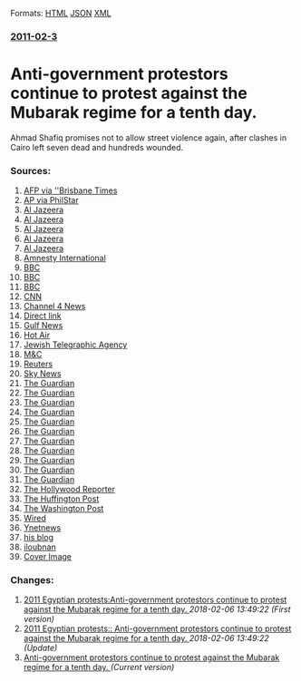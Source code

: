
Formats: [HTML](/news/2011/02/3/anti-government-protestors-continue-to-protest-against-the-mubarak-regime-for-a-tenth-day.html)  [JSON](/news/2011/02/3/anti-government-protestors-continue-to-protest-against-the-mubarak-regime-for-a-tenth-day.json)  [XML](/news/2011/02/3/anti-government-protestors-continue-to-protest-against-the-mubarak-regime-for-a-tenth-day.xml)  

### [2011-02-3](/news/2011/02/3/index.md)

##### 
# Anti-government protestors continue to protest against the Mubarak regime for a tenth day. 

Ahmad Shafiq promises not to allow street violence again, after clashes in Cairo left seven dead and hundreds wounded.


### Sources:

1. [AFP via ''Brisbane Times](http://news.brisbanetimes.com.au/breaking-news-world/two-people-killed-in-cairo-witnesses-20110203-1aewn.html)
2. [AP via PhilStar](http://www.philstar.com/Article.aspx?articleId=654046&publicationSubCategoryId=200)
3. [Al Jazeera](http://blogs.aljazeera.net/middle-east/2011/02/02/live-blog-feb-3-egypt-protests)
4. [Al Jazeera](http://blogs.aljazeera.net/middle-east/2011/02/02/live-blog-feb-3-egypt-protests#)
5. [Al Jazeera](http://english.aljazeera.net/news/middleeast/2011/02/201123131258705359.html)
6. [Al Jazeera](http://english.aljazeera.net/news/middleeast/2011/02/201123133551858568.html)
7. [Al Jazeera](http://english.aljazeera.net/news/middleeast/2011/02/201123142759661467.html)
8. [Amnesty International](https://www.amnesty.org/en/news-and-updates/amnesty-international-representative-detained-cairo-2011-02-03)
9. [BBC](http://www.bbc.co.uk/news/business-12357694)
10. [BBC](http://www.bbc.co.uk/news/world-middle-east-12307698)
11. [BBC](http://www.bbc.co.uk/news/world-middle-east-12361948)
12. [CNN](http://news.blogs.cnn.com/2011/02/02/egypt-crisis-prepping-for-another-day-of-protests/?hpt=T1)
13. [Channel 4 News](http://blogs.channel4.com/world-news-blog/egypt-the-man-staring-at-me-made-a-throat-slitting-gesture/14990)
14. [Direct link](https://www.youtube.com/watch?v=3wi3K8T3pPQ)
15. [Gulf News](http://gulfnews.com/news/region/egypt/new-clashes-as-egypt-protesters-push-back-rivals-1.756374)
16. [Hot Air](http://hotair.com/greenroom/archives/2011/02/03/egypt-blogger-sandmonkey-arrested-by-state-security/)
17. [Jewish Telegraphic Agency](http://www.jta.org/news/article/2011/02/03/2742846/pro-mubarak-supporters-target-journos-as-jews)
18. [M&C](http://www.monstersandcritics.com/news/middleeast/news/article_1616897.php/Swedish-television-reporter-missing-in-Egypt)
19. [Reuters](https://www.reuters.com/article/2011/02/03/us-egypt-mubarak-idUSTRE7127RQ20110203)
20. [Sky News](http://news.sky.com/skynews/Article/201102115920969)
21. [The Guardian](http://www.guardian.co.uk/media/2011/feb/03/journalists-attacked-in-egypt-protests)
22. [The Guardian](http://www.guardian.co.uk/news/blog/2011/feb/03/egypt-protests-live-updates)
23. [The Guardian](http://www.guardian.co.uk/news/blog/2011/feb/03/egypt-protests-live-updates#block-3#block-103)
24. [The Guardian](http://www.guardian.co.uk/news/blog/2011/feb/03/egypt-protests-live-updates#block-3#block-11)
25. [The Guardian](http://www.guardian.co.uk/news/blog/2011/feb/03/egypt-protests-live-updates#block-3#block-69)
26. [The Guardian](http://www.guardian.co.uk/news/blog/2011/feb/03/egypt-protests-live-updates#block-3#block-92)
27. [The Guardian](http://www.guardian.co.uk/news/blog/2011/feb/03/egypt-protests-live-updates#block-3#block-99)
28. [The Guardian](http://www.guardian.co.uk/news/blog/2011/feb/03/egypt-protests-live-updates#block-40)
29. [The Guardian](http://www.guardian.co.uk/news/blog/2011/feb/03/egypt-protests-live-updates#block-48)
30. [The Guardian](http://www.guardian.co.uk/news/blog/2011/feb/03/egypt-protests-live-updates#block-67)
31. [The Guardian](http://www.guardian.co.uk/news/blog/2011/feb/03/egypt-protests-live-updates#block-74)
32. [The Hollywood Reporter](http://www.hollywoodreporter.com/news/abc-news-crew-hijacked-threatened-96373)
33. [The Huffington Post](http://www.huffingtonpost.com/2011/02/03/abc-news-beheading-egypt-brian-hartman_n_818303.html)
34. [The Washington Post](https://www.washingtonpost.com/wp-dyn/content/article/2011/02/03/AR2011020302747.html?hpid=topnews)
35. [Wired](https://www.wired.com/dangerroom/2011/02/egypt-arrests-four-facebook-activists/)
36. [Ynetnews](http://www.ynetnews.com/articles/0,7340,L-4023474,00.html)
37. [his blog](http://www.sandmonkey.org/cgi-sys/suspendedpage.cgi)
38. [iloubnan](http://iloubnan.info/politics/actualite/id/55656/titre/Nile-Sat-journalist-resigns-after-being-intimidated-by-the-state)
38. [Cover Image](http://www.aljazeera.com/mritems/Images/2011/2/3/2011231374959738_20.jpg)

### Changes:

1. [2011 Egyptian protests:Anti-government protestors continue to protest against the Mubarak regime for a tenth day. ](/news/2011/02/3/2011-egyptian-protests-panti-government-protestors-continue-to-protest-against-the-mubarak-regime-for-a-tenth-day.md) _2018-02-06 13:49:22 (First version)_
2. [2011 Egyptian protests:: Anti-government protestors continue to protest against the Mubarak regime for a tenth day. ](/news/2011/02/3/2011-egyptian-protests-anti-government-protestors-continue-to-protest-against-the-mubarak-regime-for-a-tenth-day.md) _2018-02-06 13:49:22 (Update)_
2. [Anti-government protestors continue to protest against the Mubarak regime for a tenth day. ](/news/2011/02/3/anti-government-protestors-continue-to-protest-against-the-mubarak-regime-for-a-tenth-day.md) _(Current version)_
